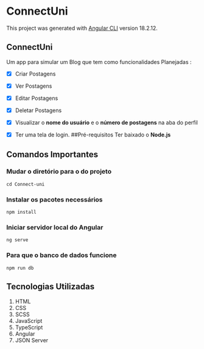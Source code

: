 # ConnectUni
This project was generated with [Angular CLI](https://github.com/angular/angular-cli) version 18.2.12.

## ConnectUni 
Um app para simular um Blog que tem como funcionalidades Planejadas : 
- [x] Criar Postagens 

- [x] Ver Postagens

- [x] Editar Postagens

- [x] Deletar Postagens

- [x] Visualizar o **nome do usuário** e o **número de postagens** na aba do perfil 

- [x] Ter uma tela de login.
##Pré-requisitos 
Ter baixado o **Node.js**
## Comandos Importantes
### Mudar o diretório para o do projeto
```
cd Connect-uni
```
### Instalar os pacotes necessários
```
npm install 
```
### Iniciar servidor local do Angular
```
ng serve
```
### Para que o banco de dados funcione
```
npm run db
```





## Tecnologias Utilizadas
1. HTML
2. CSS
3. SCSS
4. JavaScript
5. TypeScript
6. Angular
7. JSON Server
 
